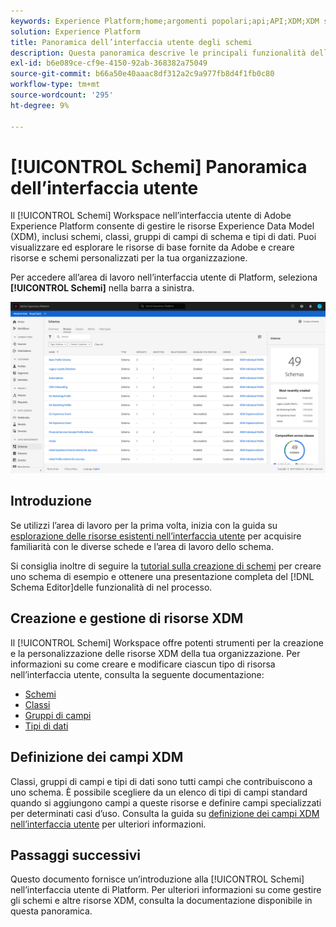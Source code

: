 ```yaml
---
keywords: Experience Platform;home;argomenti popolari;api;API;XDM;XDM system;experience data model;data model;ui;workspace;
solution: Experience Platform
title: Panoramica dell’interfaccia utente degli schemi
description: Questa panoramica descrive le principali funzionalità dell’area di lavoro Schemi in Experienci Platform.
exl-id: b6e089ce-cf9e-4150-92ab-368382a75049
source-git-commit: b66a50e40aaac8df312a2c9a977fb8d4f1fb0c80
workflow-type: tm+mt
source-wordcount: '295'
ht-degree: 9%

---
```


# [!UICONTROL Schemi] Panoramica dell’interfaccia utente

Il [!UICONTROL Schemi] Workspace nell’interfaccia utente di Adobe Experience Platform consente di gestire le risorse Experience Data Model (XDM), inclusi schemi, classi, gruppi di campi di schema e tipi di dati. Puoi visualizzare ed esplorare le risorse di base fornite da Adobe e creare risorse e schemi personalizzati per la tua organizzazione.

Per accedere all’area di lavoro nell’interfaccia utente di Platform, seleziona **[!UICONTROL Schemi]** nella barra a sinistra.

![](../images/ui/overview/schemas-tab.png)

## Introduzione

Se utilizzi l’area di lavoro per la prima volta, inizia con la guida su [esplorazione delle risorse esistenti nell’interfaccia utente](./explore.md) per acquisire familiarità con le diverse schede e l’area di lavoro dello schema.

Si consiglia inoltre di seguire la [tutorial sulla creazione di schemi](../tutorials/create-schema-ui.md) per creare uno schema di esempio e ottenere una presentazione completa del [!DNL Schema Editor]delle funzionalità di nel processo.

## Creazione e gestione di risorse XDM

Il [!UICONTROL Schemi] Workspace offre potenti strumenti per la creazione e la personalizzazione delle risorse XDM della tua organizzazione. Per informazioni su come creare e modificare ciascun tipo di risorsa nell’interfaccia utente, consulta la seguente documentazione:

* [Schemi](./resources/schemas.md)
* [Classi](./resources/classes.md)
* [Gruppi di campi](./resources/field-groups.md)
* [Tipi di dati](./resources/data-types.md)

## Definizione dei campi XDM

Classi, gruppi di campi e tipi di dati sono tutti campi che contribuiscono a uno schema. È possibile scegliere da un elenco di tipi di campi standard quando si aggiungono campi a queste risorse e definire campi specializzati per determinati casi d’uso. Consulta la guida su [definizione dei campi XDM nell’interfaccia utente](./fields/overview.md) per ulteriori informazioni.

## Passaggi successivi

Questo documento fornisce un’introduzione alla [!UICONTROL Schemi] nell’interfaccia utente di Platform. Per ulteriori informazioni su come gestire gli schemi e altre risorse XDM, consulta la documentazione disponibile in questa panoramica.
